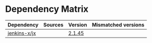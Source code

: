 # Dependency Matrix

Dependency | Sources | Version | Mismatched versions
---------- | ------- | ------- | -------------------
[jenkins-x/jx](https://github.com/jenkins-x/jx.git) |  | [2.1.45](https://github.com/jenkins-x/jx/releases/tag/v2.1.45) | 
